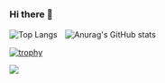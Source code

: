 ### Hi there 👋

![Top Langs](https://github-readme-stats.vercel.app/api/top-langs/?username=anuraghazra&layout=compact)　![Anurag's GitHub stats](https://github-readme-stats.vercel.app/api?username=anuraghazra&show_icons=true&theme=transparent)

[![trophy](https://github-profile-trophy.vercel.app/?username=ryo-ma&row=1)](https://github.com/ryo-ma/github-profile-trophy)

![](http://github-profile-summary-cards.vercel.app/api/cards/profile-details?username={balckowl}&theme={dracula})
